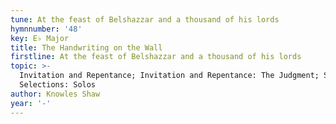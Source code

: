 ```yaml
---
tune: At the feast of Belshazzar and a thousand of his lords
hymnnumber: '48'
key: E♭ Major
title: The Handwriting on the Wall
firstline: At the feast of Belshazzar and a thousand of his lords
topic: >-
  Invitation and Repentance; Invitation and Repentance: The Judgment; Special
  Selections: Solos
author: Knowles Shaw
year: '-'
---
```

